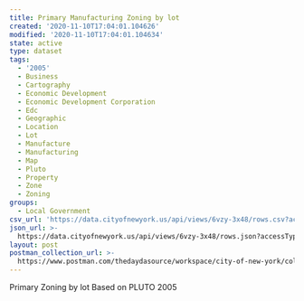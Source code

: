```yaml
---
title: Primary Manufacturing Zoning by lot
created: '2020-11-10T17:04:01.104626'
modified: '2020-11-10T17:04:01.104634'
state: active
type: dataset
tags:
  - '2005'
  - Business
  - Cartography
  - Economic Development
  - Economic Development Corporation
  - Edc
  - Geographic
  - Location
  - Lot
  - Manufacture
  - Manufacturing
  - Map
  - Pluto
  - Property
  - Zone
  - Zoning
groups:
  - Local Government
csv_url: 'https://data.cityofnewyork.us/api/views/6vzy-3x48/rows.csv?accessType=DOWNLOAD'
json_url: >-
  https://data.cityofnewyork.us/api/views/6vzy-3x48/rows.json?accessType=DOWNLOAD
layout: post
postman_collection_url: >-
  https://www.postman.com/thedaydasource/workspace/city-of-new-york/collection/15909983-29706328-b446-4ad0-ba34-fd5d57cd0587
---
```

Primary Zoning by lot Based on PLUTO 2005
